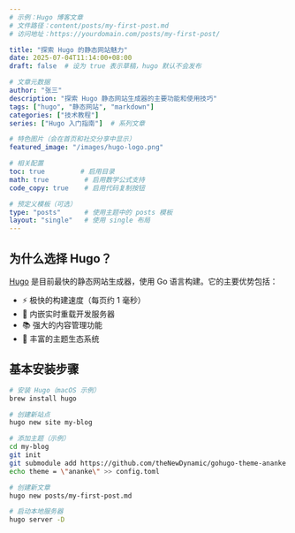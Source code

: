 ```yaml
---
# 示例：Hugo 博客文章
# 文件路径：content/posts/my-first-post.md
# 访问地址：https://yourdomain.com/posts/my-first-post/

title: "探索 Hugo 的静态网站魅力"
date: 2025-07-04T11:14:00+08:00
draft: false  # 设为 true 表示草稿，hugo 默认不会发布

# 文章元数据
author: "张三"
description: "探索 Hugo 静态网站生成器的主要功能和使用技巧"
tags: ["hugo", "静态网站", "markdown"]
categories: ["技术教程"]
series: ["Hugo 入门指南"]  # 系列文章

# 特色图片（会在首页和社交分享中显示）
featured_image: "/images/hugo-logo.png"

# 相关配置
toc: true         # 启用目录
math: true         # 启用数学公式支持
code_copy: true    # 启用代码复制按钮

# 预定义模板（可选）
type: "posts"      # 使用主题中的 posts 模板
layout: "single"   # 使用 single 布局
---
```


## 为什么选择 Hugo？

[Hugo](https://gohugo.io) 是目前最快的静态网站生成器，使用 Go 语言构建。它的主要优势包括：

- ⚡ 极快的构建速度（每页约 1 毫秒）
- 🚀 内嵌实时重载开发服务器
- 📚 强大的内容管理功能
- 🎨 丰富的主题生态系统

## 基本安装步骤

```bash
# 安装 Hugo（macOS 示例）
brew install hugo

# 创建新站点
hugo new site my-blog

# 添加主题（示例）
cd my-blog
git init
git submodule add https://github.com/theNewDynamic/gohugo-theme-ananke themes/ananke
echo theme = \"ananke\" >> config.toml

# 创建新文章
hugo new posts/my-first-post.md

# 启动本地服务器
hugo server -D

